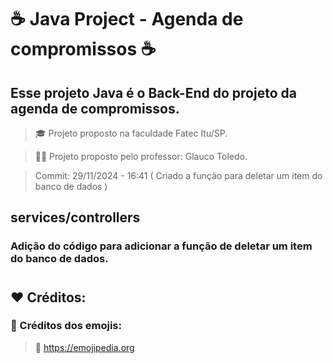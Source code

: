 # ☕ Java Project - Agenda de compromissos ☕

## Esse projeto Java é o Back-End do projeto da agenda de compromissos.

> 🎓 Projeto proposto na faculdade Fatec Itu/SP.

> 👨‍🏫 Projeto proposto pelo professor: Glauco Toledo.

> Commit: 29/11/2024 - 16:41 ( Criado a função para deletar um item do banco de dados )

## services/controllers
### Adição do código para adicionar a função de deletar um item do banco de dados.

#

## ❤️ Créditos:

### 🎉 Créditos dos emojis:
> 🔗 https://emojipedia.org